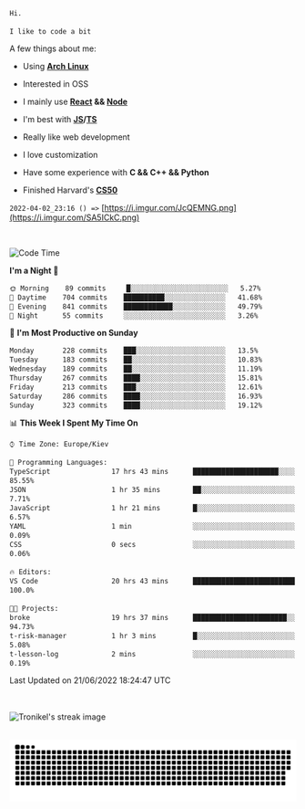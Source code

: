 ```
Hi.

I like to code a bit
```

A few things about me:

-   Using **[Arch Linux](https://archlinux.org/)**

-   Interested in OSS

-   I mainly use **[React](https://reactjs.org/) && [Node](https://nodejs.org/en/)**

-   I'm best with **[JS](https://www.javascript.com/)/[TS](https://www.typescriptlang.org/)**

-   Really like web development

-   I love customization

-   Have some experience with **C && C++ && Python**

-   Finished Harvard's **[CS50](https://cs50.harvard.edu)**

`2022-04-02_23:16 () =>` [https://i.imgur.com/JcQEMNG.png](https://i.imgur.com/SA5ICkC.png)

<br>

<!--START_SECTION:waka-->
![Code Time](http://img.shields.io/badge/Code%20Time-709%20hrs%2040%20mins-blue)

**I'm a Night 🦉** 

```text
🌞 Morning    89 commits     █░░░░░░░░░░░░░░░░░░░░░░░░   5.27% 
🌆 Daytime    704 commits    ██████████░░░░░░░░░░░░░░░   41.68% 
🌃 Evening    841 commits    ████████████░░░░░░░░░░░░░   49.79% 
🌙 Night      55 commits     ░░░░░░░░░░░░░░░░░░░░░░░░░   3.26%

```
📅 **I'm Most Productive on Sunday** 

```text
Monday       228 commits    ███░░░░░░░░░░░░░░░░░░░░░░   13.5% 
Tuesday      183 commits    ██░░░░░░░░░░░░░░░░░░░░░░░   10.83% 
Wednesday    189 commits    ██░░░░░░░░░░░░░░░░░░░░░░░   11.19% 
Thursday     267 commits    ████░░░░░░░░░░░░░░░░░░░░░   15.81% 
Friday       213 commits    ███░░░░░░░░░░░░░░░░░░░░░░   12.61% 
Saturday     286 commits    ████░░░░░░░░░░░░░░░░░░░░░   16.93% 
Sunday       323 commits    ████░░░░░░░░░░░░░░░░░░░░░   19.12%

```


📊 **This Week I Spent My Time On** 

```text
⌚︎ Time Zone: Europe/Kiev

💬 Programming Languages: 
TypeScript               17 hrs 43 mins      █████████████████████░░░░   85.55% 
JSON                     1 hr 35 mins        ██░░░░░░░░░░░░░░░░░░░░░░░   7.71% 
JavaScript               1 hr 21 mins        █░░░░░░░░░░░░░░░░░░░░░░░░   6.57% 
YAML                     1 min               ░░░░░░░░░░░░░░░░░░░░░░░░░   0.09% 
CSS                      0 secs              ░░░░░░░░░░░░░░░░░░░░░░░░░   0.06%

🔥 Editors: 
VS Code                  20 hrs 43 mins      █████████████████████████   100.0%

🐱‍💻 Projects: 
broke                    19 hrs 37 mins      ███████████████████████░░   94.73% 
t-risk-manager           1 hr 3 mins         █░░░░░░░░░░░░░░░░░░░░░░░░   5.08% 
t-lesson-log             2 mins              ░░░░░░░░░░░░░░░░░░░░░░░░░   0.19%

```


 Last Updated on 21/06/2022 18:24:47 UTC
<!--END_SECTION:waka-->

<br>

<p><img align="center" src="https://github-readme-streak-stats.herokuapp.com/?user=Tronikelis&theme=dark" alt="Tronikel's streak image" /></p>

<br>

<img title="" src="https://raw.githubusercontent.com/Tronikelis/Tronikelis/output/github-contribution-grid-snake.svg" alt="very cool snake thingey" data-align="left">

